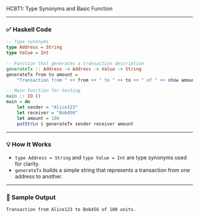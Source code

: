 HC8T1: Type Synonyms and Basic Function

---

### ✅ Haskell Code

```haskell
-- Type synonyms
type Address = String
type Value = Int

-- Function that generates a transaction description
generateTx :: Address -> Address -> Value -> String
generateTx from to amount =
    "Transaction from " ++ from ++ " to " ++ to ++ " of " ++ show amount ++ " units."

-- Main function for testing
main :: IO ()
main = do
    let sender = "Alice123"
    let receiver = "Bob456"
    let amount = 100
    putStrLn $ generateTx sender receiver amount
```

---

### 💡 How It Works

* `type Address = String` and `type Value = Int` are type synonyms used for clarity.
* `generateTx` builds a simple string that represents a transaction from one address to another.

---

### 🧪 Sample Output

```
Transaction from Alice123 to Bob456 of 100 units.
```
